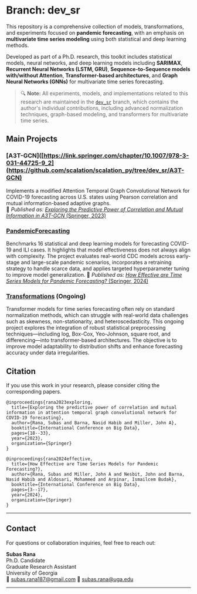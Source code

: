 # Branch: dev_sr

This repository is a comprehensive collection of models, transformations, and experiments focused on **pandemic forecasting**, with an emphasis on **multivariate time series modeling** using both statistical and deep learning methods.

Developed as part of a Ph.D. research, this toolkit includes statistical models, neural networks, and deep learning models including **SARIMAX**, **Recurrent Neural Networks (LSTM, GRU)**, **Sequence-to-Sequence models with/without Attention**, **Transformer-based architectures**, and **Graph Neural Networks (GNNs)** for multivariate time series forecasting.

> 🔍 **Note:** All experiments, models, and implementations related to this research are maintained in the [`dev_sr`](https://github.com/scalation/scalation_py/tree/dev_sr) branch, which contains the author's individual contributions, including advanced normalization techniques, graph-based modeling, and transformers for multivariate time series.

## Main Projects

### [A3T-GCN]([https://link.springer.com/chapter/10.1007/978-3-031-44725-9_2](https://github.com/scalation/scalation_py/tree/dev_sr/A3T-GCN)
Implements a modified Attention Temporal Graph Convolutional Network for COVID-19 forecasting across U.S. states using Pearson correlation and mutual information-based adaptive graphs.  
📄 *Published as:* [*Exploring the Predictive Power of Correlation and Mutual Information in A3T-GCN* (Springer, 2023)](https://link.springer.com/chapter/10.1007/978-3-031-44725-9_2)

### [PandemicForecasting](https://github.com/scalation/scalation_py/tree/dev_sr/PandemicForecasting)
Benchmarks 16 statistical and deep learning models for forecasting COVID-19 and ILI cases. It highlights that model effectiveness does not always align with complexity. The project evaluates real-world CDC models across early-stage and large-scale pandemic scenarios, incorporates a retraining strategy to handle scarce data, and applies targeted hyperparameter tuning to improve model generalization.
📄 *Published as:* [*How Effective are Time Series Models for Pandemic Forecasting?* (Springer, 2024)](https://link.springer.com/chapter/10.1007/978-3-031-77088-3_1)

### [Transformations](https://github.com/scalation/scalation_py/tree/dev_sr/Transformations) (Ongoing)
Transformer models for time series forecasting often rely on standard normalization methods, which can struggle with real-world data challenges such as skewness, non-stationarity, and heteroscedasticity. This ongoing project explores the integration of robust statistical preprocessing techniques—including log, Box-Cox, Yeo-Johnson, square root, and differencing—into transformer-based architectures. The objective is to improve model adaptability to distribution shifts and enhance forecasting accuracy under data irregularities.

## Citation

If you use this work in your research, please consider citing the corresponding papers.
```
@inproceedings{rana2023exploring,
  title={Exploring the predictive power of correlation and mutual information in attention temporal graph convolutional network for COVID-19 forecasting},
  author={Rana, Subas and Barna, Nasid Habib and Miller, John A},
  booktitle={International Conference on Big Data},
  pages={18--33},
  year={2023},
  organization={Springer}
}
```
```
@inproceedings{rana2024effective,
  title={How Effective are Time Series Models for Pandemic Forecasting?},
  author={Rana, Subas and Miller, John A and Nesbit, John and Barna, Nasid Habib and Aldosari, Mohammed and Arpinar, Ismailcem Budak},
  booktitle={International Conference on Big Data},
  pages={3--17},
  year={2024},
  organization={Springer}
}
```
---

## Contact

For questions or collaboration inquiries, feel free to reach out:

**Subas Rana**  
Ph.D. Candidate  
Graduate Research Assistant  
University of Georgia  
📧 subas.rana187@gmail.com
📧 subas.rana@uga.edu

---


